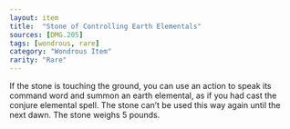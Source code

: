 ```yaml
---
layout: item
title:  "Stone of Controlling Earth Elementals"
sources: [DMG.205]
tags: [wondrous, rare]
category: "Wondrous Item"
rarity: "Rare"
---
```


If the stone is touching the ground, you can use an action to speak its command word and summon an earth elemental, as if you had cast the conjure elemental spell. The stone can’t be used this way again until the next dawn. The stone weighs 5 pounds.